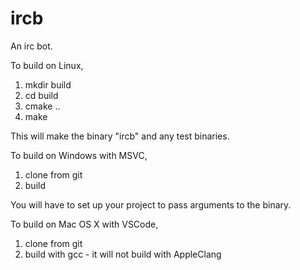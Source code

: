# ircb
An irc bot. 

To build on Linux, 
  1.  mkdir build
  2.  cd build
  3.  cmake ..
  4.  make

This will make the binary "ircb" and any test binaries.

To build on Windows with MSVC,
  1. clone from git
  2. build

You will have to set up your project to pass arguments to the binary.

To build on Mac OS X with VSCode,
  1. clone from git
  2. build with gcc - it will not build with AppleClang
